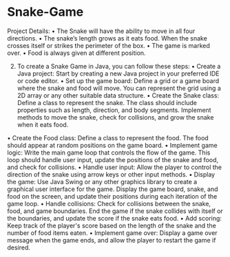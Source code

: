 # Snake-Game

Project Details:
• The Snake will have the ability to move in all four directions.
• The snake’s length grows as it eats food. When the snake crosses itself or strikes the
perimeter of the box.
• The game is marked over.
• Food is always given at different position.

2. To create a Snake Game in Java, you can follow these steps:
• Create a Java project: Start by creating a new Java project in your preferred IDE or
code editor.
• Set up the game board: Define a grid or a game board where the snake and food will
move. You can represent the grid using a 2D array or any other suitable data structure.
• Create the Snake class: Define a class to represent the snake. The class should include
properties such as length, direction, and body segments. Implement methods to move
the snake, check for collisions, and grow the snake when it eats food.

• Create the Food class: Define a class to represent the food. The food should appear at
random positions on the game board.
• Implement game logic: Write the main game loop that controls the flow of the game.
This loop should handle user input, update the positions of the snake and food, and
check for collisions.
• Handle user input: Allow the player to control the direction of the snake using arrow
keys or other input methods.
• Display the game: Use Java Swing or any other graphics library to create a graphical
user interface for the game. Display the game board, snake, and food on the screen,
and update their positions during each iteration of the game loop.
• Handle collisions: Check for collisions between the snake, food, and game boundaries.
End the game if the snake collides with itself or the boundaries, and update the score
if the snake eats food.
• Add scoring: Keep track of the player's score based on the length of the snake and the
number of food items eaten.
• Implement game over: Display a game over message when the game ends, and allow
the player to restart the game if desired.

